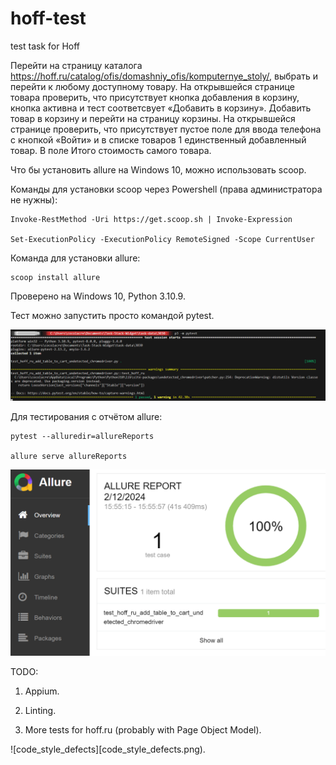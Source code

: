 # hoff-test
test task for Hoff

Перейти на страницу каталога https://hoff.ru/catalog/ofis/domashniy_ofis/komputernye_stoly/, выбрать и перейти к любому доступному товару. На открывшейся странице товара проверить, что присутствует кнопка добавления в корзину, кнопка активна и тест соответсвует «Добавить в корзину». Добавить товар в корзину и перейти на страницу корзины. На открывшейся странице проверить, что присутствует пустое поле для ввода телефона с кнопкой «Войти» и в списке товаров 1 единственный добавленный товар. В поле Итого стоимость самого товара.

Что бы установить allure на Windows 10, можно использовать scoop.

Команды для установки scoop через Powershell (права администратора не нужны): 
    
    Invoke-RestMethod -Uri https://get.scoop.sh | Invoke-Expression
    
    Set-ExecutionPolicy -ExecutionPolicy RemoteSigned -Scope CurrentUser


Команда для установки allure:

    scoop install allure

Проверено на Windows 10, Python 3.10.9.

Тест можно запустить просто командой pytest.

![passed](passed.png)

Для тестирования с отчётом allure:

    pytest --alluredir=allureReports

    allure serve allureReports

![allure](allure.png)

TODO:

1) Appium.

2) Linting.

3) More tests for hoff.ru (probably with Page Object Model).

![code_style_defects][code_style_defects.png).
